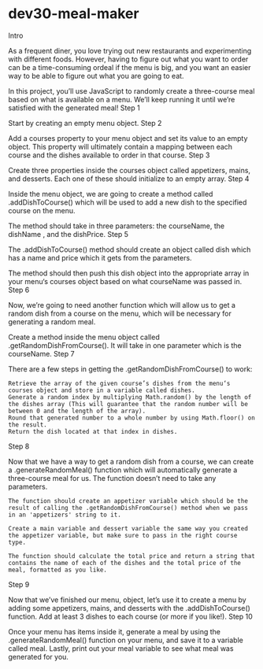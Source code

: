 # dev30-meal-maker

Intro

As a frequent diner, you love trying out new restaurants and experimenting with different foods. However, having to figure out what you want to order can be a time-consuming ordeal if the menu is big, and you want an easier way to be able to figure out what you are going to eat.

In this project, you’ll use JavaScript to randomly create a three-course meal based on what is available on a menu. We’ll keep running it until we’re satisfied with the generated meal!
Step 1

Start by creating an empty menu object.
Step 2

Add a courses property to your menu object and set its value to an empty object. This property will ultimately contain a mapping between each course and the dishes available to order in that course.
Step 3

Create three properties inside the courses object called appetizers, mains, and desserts. Each one of these should initialize to an empty array.
Step 4

Inside the menu object, we are going to create a method called .addDishToCourse() which will be used to add a new dish to the specified course on the menu.

The method should take in three parameters: the courseName, the dishName , and the dishPrice.
Step 5

The .addDishToCourse() method should create an object called dish which has a name and price which it gets from the parameters.

The method should then push this dish object into the appropriate array in your menu‘s courses object based on what courseName was passed in.
Step 6

Now, we’re going to need another function which will allow us to get a random dish from a course on the menu, which will be necessary for generating a random meal.

Create a method inside the menu object called .getRandomDishFromCourse(). It will take in one parameter which is the courseName.
Step 7

There are a few steps in getting the .getRandomDishFromCourse() to work:

    Retrieve the array of the given course’s dishes from the menu‘s courses object and store in a variable called dishes.
    Generate a random index by multiplying Math.random() by the length of the dishes array (This will guarantee that the random number will be between 0 and the length of the array).
    Round that generated number to a whole number by using Math.floor() on the result.
    Return the dish located at that index in dishes.

Step 8

Now that we have a way to get a random dish from a course, we can create a .generateRandomMeal() function which will automatically generate a three-course meal for us. The function doesn’t need to take any parameters.

    The function should create an appetizer variable which should be the result of calling the .getRandomDishFromCourse() method when we pass in an 'appetizers' string to it.

    Create a main variable and dessert variable the same way you created the appetizer variable, but make sure to pass in the right course type.

    The function should calculate the total price and return a string that contains the name of each of the dishes and the total price of the meal, formatted as you like.

Step 9

Now that we’ve finished our menu, object, let’s use it to create a menu by adding some appetizers, mains, and desserts with the .addDishToCourse() function. Add at least 3 dishes to each course (or more if you like!).
Step 10

Once your menu has items inside it, generate a meal by using the .generateRandomMeal() function on your menu, and save it to a variable called meal. Lastly, print out your meal variable to see what meal was generated for you.
